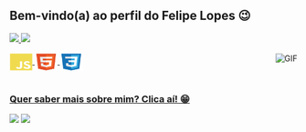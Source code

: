 ## Bem-vindo(a) ao perfil do Felipe Lopes 😉

 <div>
   <a href="https://github.com/felipe-lopess">
   <img height="130em" src="https://github-readme-stats.vercel.app/api?username=felipe-lopess&show_icons=true&theme=radical&include_all_commits=true&count_private=true"/>
   <img height="130em" src="https://github-readme-stats.vercel.app/api/top-langs/?username=felipe-lopess&layout=compact&langs_count=6&theme=radical"/>
</div>
    
<div style="display: inline_block"><br>
  <img align="center" alt="Js" height="30" width="40" src="https://raw.githubusercontent.com/devicons/devicon/master/icons/javascript/javascript-plain.svg">
  <img align="center" alt="HTML" height="30" width="40" src="https://raw.githubusercontent.com/devicons/devicon/master/icons/html5/html5-original.svg">
  <img align="center" alt="CSS" height="30" width="40" src="https://raw.githubusercontent.com/devicons/devicon/master/icons/css3/css3-original.svg">
 <img align="right" alt="GIF" height="230em"  src="https://media.discordapp.net/attachments/1200197222990626878/1200214888501485648/WhatsApp_Video_2024-01-25_at_19.55.32.gif?ex=65c55e38&is=65b2e938&hm=48b9b90853dd64efe7e9893126a479ed2c7fb6f422f2b4857cc535273d4a87d2&=&width=418&height=418">
</div>
 
<br>
 
### Quer saber mais sobre mim? Clica aí! 😁
 
<div> 
  <a href="https://www.instagram.com/lopezz_fe/" target="_blank"><img src="https://img.shields.io/badge/-Instagram-%23E4405F?style=for-the-badge&logo=instagram&logoColor=white" target="_blank"></a>
  <a href="https://www.linkedin.com/in/felipe-lopes-277282264/" target="_blank"><img src="https://img.shields.io/badge/-LinkedIn-%230077B5?style=for-the-badge&logo=linkedin&logoColor=white" target="_blank"></a>
</div>

